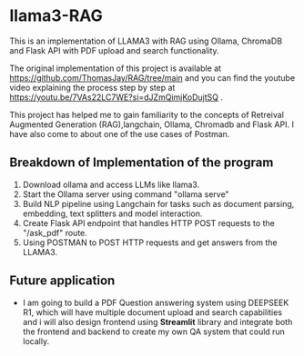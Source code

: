# llama3-RAG
This is an implementation of  LLAMA3 with RAG using Ollama, ChromaDB and Flask API with PDF upload and search functionality.

The original implementation of this project is available at https://github.com/ThomasJay/RAG/tree/main and you can find the youtube video explaining the process step by step at https://youtu.be/7VAs22LC7WE?si=dJZmQimjKoDujtSQ . 

This project has helped me to gain familiarity to the concepts of Retreival Augmented Generation (RAG),langchain,  Ollama, Chromadb and Flask API. I have also come to about one of the use cases of Postman. 

<h2> Breakdown of Implementation of the program </h2>

1. Download ollama and access LLMs like llama3.
2. Start the Ollama server using command "ollama serve"
3. Build NLP pipeline using Langchain for tasks such as document parsing, embedding, text splitters and model interaction. 
5. Create Flask API endpoint that handles HTTP POST requests to the "/ask_pdf" route.
6. Using POSTMAN to POST HTTP requests and get answers from the LLAMA3.

<h2> Future application </h2>

- I am going to build a PDF Question answering system using DEEPSEEK R1, which will have multiple document upload and search capabilities and i will also design  frontend using __Streamlit__ library and integrate both the frontend and backend to create my own QA system that could run locally.
